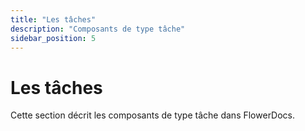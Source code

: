 ```yaml
---
title: "Les tâches"
description: "Composants de type tâche"
sidebar_position: 5
---
```


# Les tâches

Cette section décrit les composants de type tâche dans FlowerDocs.